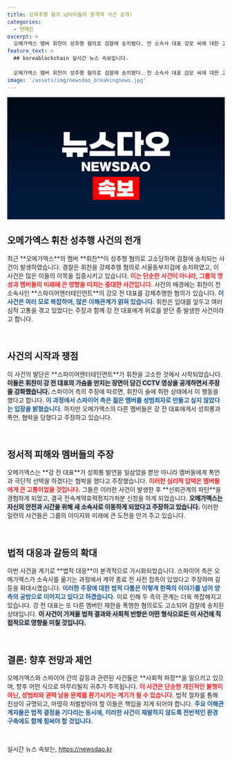 ```yaml
---
title: 강제추행 혐의 남아이돌의 충격적 사건 공개!
categories:
  - 연예인
excerpt: >
  오메가엑스 멤버 휘찬이 성추행 혐의로 검찰에 송치됐다. 전 소속사 대표 강모 씨에 대한 고소가 시작으로, 양측의 치열한 진실 공방이 예고된다. 무엇이 진실일까? 클릭하여 사건의 전말을 확인해보세요!
feature_text: >
  ## koreablockchain 실시간 뉴스 속보입니다.

  오메가엑스 멤버 휘찬이 성추행 혐의로 검찰에 송치됐다. 전 소속사 대표 강모 씨에 대한 고소가 시작으로, 양측의 치열한 진실 공방이 예고된다. 무엇이 진실일까? 클릭하여 사건의 전말을 확인해보세요!
image: '/assets/img/newsdao_breakingnews.jpg'
---
```


<p><img src="/assets/img/newsdao_breakingnews.jpg" alt="koreablockchain 속보" /></p>

<h2 data-ke-size="size26">오메가엑스 휘찬 성추행 사건의 전개</h2>

<p data-ke-size="size16">최근 **오메가엑스**의 멤버 **휘찬**이 성추행 혐의로 고소당하며 검찰에 송치되는 사건이 발생하였습니다. 경찰은 휘찬을 강제추행 혐의로 서울동부지검에 송치하였고, 이 사건은 많은 이들의 이목을 집중시키고 있습니다. <b><span style="color: #ee2323;">이는 단순한 사건이 아니라, 그룹의 명성과 멤버들의 미래에 큰 영향을 미치는 중대한 사건입니다.</span></b> 사건의 배경에는 휘찬이 전 소속사인 **스파이어엔터테인먼트**의 강모 전 대표를 강제추행한 혐의가 있습니다. <b><span style="color: #1a5490;">이 사건은 여러 모로 복잡하며, 많은 이해관계가 얽혀 있습니다.</span></b> 휘찬은 입대를 앞두고 여러 심적 고통을 겪고 있었다는 주장과 함께 강 전 대표에게 위로를 받던 중 발생한 사건이라고 합니다.</p>

<p data-ke-size="size16">&nbsp;</p>

<h2 data-ke-size="size26">사건의 시작과 쟁점</h2>

<p data-ke-size="size16">이 사건의 발단은 **스파이어엔터테인먼트**가 휘찬을 고소한 것에서 시작되었습니다. <b><span style="background-color: #21538527;">이들은 휘찬이 강 전 대표의 가슴을 만지는 장면이 담긴 CCTV 영상을 공개하면서 주장을 강화했습니다.</span></b> 스파이어 측의 주장에 따르면, 휘찬이 술에 취한 상태에서 이 행동을 했다고 합니다. <b><span style="color: #1a5490;">이 과정에서 스파이어 측은 젊은 멤버를 성범죄자로 만들고 싶지 않았다는 입장을 밝혔습니다.</span></b> 하지만 오메가엑스의 다른 멤버들은 강 전 대표에게서 성희롱과 폭언, 협박을 당했다고 주장하고 있습니다.</p>

<p data-ke-size="size16">&nbsp;</p>

<h2 data-ke-size="size26">정서적 피해와 멤버들의 주장</h2>

<p data-ke-size="size16">오메가엑스는 **강 전 대표**가 성희롱 발언을 일삼았을 뿐만 아니라 멤버들에게 폭언과 극단적 선택을 하겠다는 협박을 했다고 주장했습니다. <b><span style="color: #ee2323;">이러한 심리적 압박은 멤버들에게 큰 고통이었을 것입니다.</span></b> 그들은 이러한 사건이 발생한 후 **신뢰관계의 파탄**을 경험하게 되었고, 결국 전속계약효력정지가처분 신청을 하게 되었습니다. <b><span style="background-color: #21538527;">오메가엑스는 자신의 안전과 시간을 위해 새 소속사로 이동하게 되었다고 주장하고 있습니다.</span></b> 이러한 일련의 사건들은 그룹의 이미지와 미래에 큰 도전을 안겨 주고 있습니다.</p>

<p data-ke-size="size16">&nbsp;</p>

<h2 data-ke-size="size26">법적 대응과 갈등의 확대</h2>

<p data-ke-size="size16">이번 사건을 계기로 **법적 대응**이 본격적으로 가시화되었습니다. 스파이어 측은 오메가엑스가 소속사를 옮기는 과정에서 계약 종료 전 사전 접촉이 있었다고 주장하며 갈등을 확대시켰습니다. <b><span style="color: #1a5490;">이러한 주장에 대한 법적 다툼은 이렇게 한쪽의 이야기를 넘어 양측의 공방으로 이어지고 있다고 하겠습니다.</span></b> 이로 인해 두 측의 관계는 더욱 복잡해지고 있습니다. 강 전 대표는 또 다른 멤버인 재한을 폭행한 혐의로도 고소되어 검찰에 송치된 상태입니다. <b><span style="background-color: #21538527;">이 사건이 가져올 법적 결과와 사회적 반향은 어떤 형식으로든 이 사건에 직접적으로 영향을 미칠 것입니다.</span></b></p>

<p data-ke-size="size16">&nbsp;</p>

<h2 data-ke-size="size26">결론: 향후 전망과 제언</h2>

<p data-ke-size="size16">오메가엑스와 스파이어 간의 갈등과 관련된 사건들은 **사회적 파장**을 일으키고 있으며, 향후 어떤 식으로 마무리될지 귀추가 주목됩니다. <b><span style="color: #ee2323;">이 사건은 단순한 개인적인 불행이 아닌, 성범죄와 권력 남용 문제를 환기시키는 계기가 될 수 있습니다.</span></b> 법적 절차를 통해 진상이 규명되고, 마땅히 처벌받아야 할 이들은 책임을 지게 되어야 합니다. <b><span style="color: #1a5490;">주요 이해관계자들은 법적 결정을 기다리는 동시에, 이러한 사건이 재발하지 않도록 전반적인 환경 구축에도 함께 힘써야 할 것입니다.</span></b></p>

<p data-ke-size="size16">&nbsp;</p>
실시간 뉴스 속보는, <a href="https://newsdao.kr" rel="dofollow">https://newsdao.kr</a>


